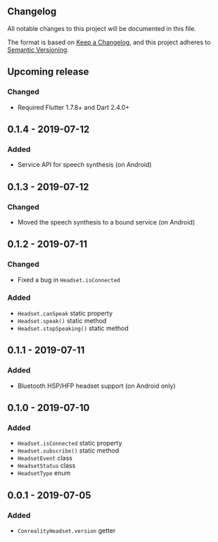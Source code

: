 Changelog
---------

All notable changes to this project will be documented in this file.

The format is based on [Keep a Changelog](https://keepachangelog.com/en/1.0.0/),
and this project adheres to [Semantic Versioning](https://semver.org/spec/v2.0.0.html).

## Upcoming release
### Changed
- Required Flutter 1.7.8+ and Dart 2.4.0+

## 0.1.4 - 2019-07-12
### Added
- Service API for speech synthesis (on Android)

## 0.1.3 - 2019-07-12
### Changed
- Moved the speech synthesis to a bound service (on Android)

## 0.1.2 - 2019-07-11
### Changed
- Fixed a bug in `Headset.isConnected`
### Added
- `Headset.canSpeak` static property
- `Headset.speak()` static method
- `Headset.stopSpeaking()` static method

## 0.1.1 - 2019-07-11
### Added
- Bluetooth HSP/HFP headset support (on Android only)

## 0.1.0 - 2019-07-10
### Added
- `Headset.isConnected` static property
- `Headset.subscribe()` static method
- `HeadsetEvent` class
- `HeadsetStatus` class
- `HeadsetType` enum

## 0.0.1 - 2019-07-05
### Added
- `ConrealityHeadset.version` getter
